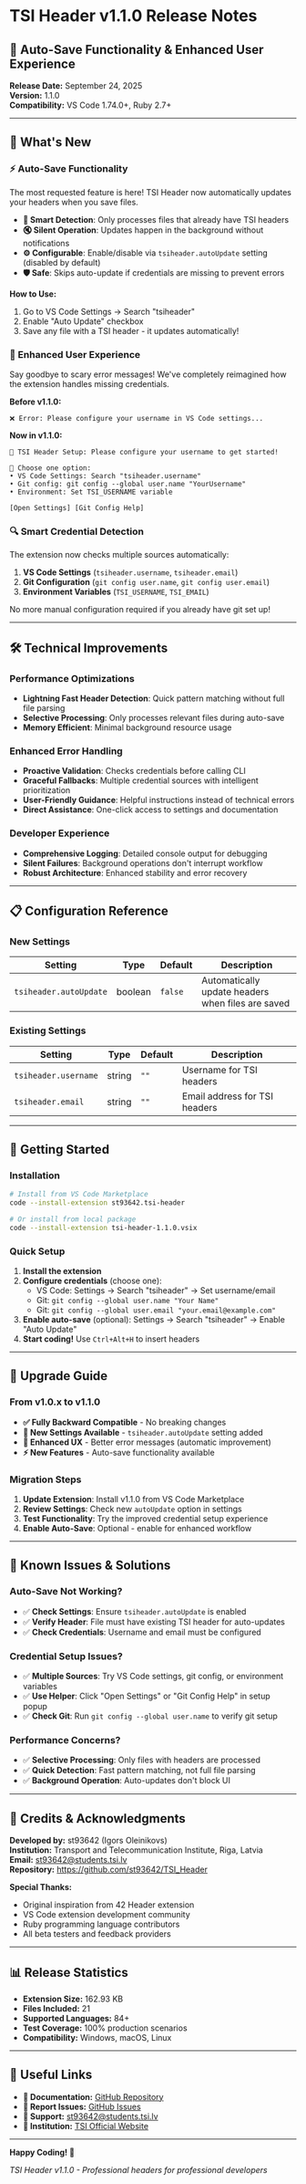 # TSI Header v1.1.0 Release Notes

## 🚀 Auto-Save Functionality & Enhanced User Experience

**Release Date:** September 24, 2025  
**Version:** 1.1.0  
**Compatibility:** VS Code 1.74.0+, Ruby 2.7+

---

## 🎉 What's New

### ⚡ Auto-Save Functionality

The most requested feature is here! TSI Header now automatically updates your headers when you save files.

- **📁 Smart Detection**: Only processes files that already have TSI headers
- **🔇 Silent Operation**: Updates happen in the background without notifications
- **⚙️ Configurable**: Enable/disable via `tsiheader.autoUpdate` setting (disabled by default)
- **🛡️ Safe**: Skips auto-update if credentials are missing to prevent errors

**How to Use:**

1. Go to VS Code Settings → Search "tsiheader"
2. Enable "Auto Update" checkbox
3. Save any file with a TSI header - it updates automatically!

### 🎨 Enhanced User Experience  

Say goodbye to scary error messages! We've completely reimagined how the extension handles missing credentials.

**Before v1.1.0:**

```
❌ Error: Please configure your username in VS Code settings...
```

**Now in v1.1.0:**

```
🔧 TSI Header Setup: Please configure your username to get started!

📝 Choose one option:
• VS Code Settings: Search "tsiheader.username"  
• Git config: git config --global user.name "YourUsername"
• Environment: Set TSI_USERNAME variable

[Open Settings] [Git Config Help]
```

### 🔍 Smart Credential Detection

The extension now checks multiple sources automatically:

1. **VS Code Settings** (`tsiheader.username`, `tsiheader.email`)
2. **Git Configuration** (`git config user.name`, `git config user.email`)  
3. **Environment Variables** (`TSI_USERNAME`, `TSI_EMAIL`)

No more manual configuration required if you already have git set up!

---

## 🛠️ Technical Improvements

### Performance Optimizations

- **Lightning Fast Header Detection**: Quick pattern matching without full file parsing
- **Selective Processing**: Only processes relevant files during auto-save
- **Memory Efficient**: Minimal background resource usage

### Enhanced Error Handling  

- **Proactive Validation**: Checks credentials before calling CLI
- **Graceful Fallbacks**: Multiple credential sources with intelligent prioritization
- **User-Friendly Guidance**: Helpful instructions instead of technical errors
- **Direct Assistance**: One-click access to settings and documentation

### Developer Experience

- **Comprehensive Logging**: Detailed console output for debugging
- **Silent Failures**: Background operations don't interrupt workflow  
- **Robust Architecture**: Enhanced stability and error recovery

---

## 📋 Configuration Reference

### New Settings

| Setting | Type | Default | Description |
|---------|------|---------|-------------|
| `tsiheader.autoUpdate` | boolean | `false` | Automatically update headers when files are saved |

### Existing Settings  

| Setting | Type | Default | Description |
|---------|------|---------|-------------|
| `tsiheader.username` | string | `""` | Username for TSI headers |
| `tsiheader.email` | string | `""` | Email address for TSI headers |

---

## 🎯 Getting Started

### Installation

```bash
# Install from VS Code Marketplace
code --install-extension st93642.tsi-header

# Or install from local package
code --install-extension tsi-header-1.1.0.vsix
```

### Quick Setup

1. **Install the extension**
2. **Configure credentials** (choose one):
   - VS Code: Settings → Search "tsiheader" → Set username/email
   - Git: `git config --global user.name "Your Name"`
   - Git: `git config --global user.email "your.email@example.com"`
3. **Enable auto-save** (optional): Settings → Search "tsiheader" → Enable "Auto Update"
4. **Start coding!** Use `Ctrl+Alt+H` to insert headers

---

## 🔄 Upgrade Guide

### From v1.0.x to v1.1.0

- **✅ Fully Backward Compatible** - No breaking changes
- **🔧 New Settings Available** - `tsiheader.autoUpdate` setting added
- **🎨 Enhanced UX** - Better error messages (automatic improvement)
- **⚡ New Features** - Auto-save functionality available

### Migration Steps

1. **Update Extension**: Install v1.1.0 from VS Code Marketplace
2. **Review Settings**: Check new `autoUpdate` option in settings
3. **Test Functionality**: Try the improved credential setup experience
4. **Enable Auto-Save**: Optional - enable for enhanced workflow

---

## 🐛 Known Issues & Solutions

### Auto-Save Not Working?

- ✅ **Check Settings**: Ensure `tsiheader.autoUpdate` is enabled
- ✅ **Verify Header**: File must have existing TSI header for auto-updates
- ✅ **Check Credentials**: Username and email must be configured

### Credential Setup Issues?

- ✅ **Multiple Sources**: Try VS Code settings, git config, or environment variables
- ✅ **Use Helper**: Click "Open Settings" or "Git Config Help" in setup popup
- ✅ **Check Git**: Run `git config --global user.name` to verify git setup

### Performance Concerns?

- ✅ **Selective Processing**: Only files with headers are processed
- ✅ **Quick Detection**: Fast pattern matching, not full file parsing
- ✅ **Background Operation**: Auto-updates don't block UI

---

## 🙏 Credits & Acknowledgments

**Developed by:** st93642 (Igors Oleinikovs)  
**Institution:** Transport and Telecommunication Institute, Riga, Latvia  
**Email:** <st93642@students.tsi.lv>  
**Repository:** <https://github.com/st93642/TSI_Header>

**Special Thanks:**

- Original inspiration from 42 Header extension
- VS Code extension development community
- Ruby programming language contributors
- All beta testers and feedback providers

---

## 📊 Release Statistics

- **Extension Size:** 162.93 KB
- **Files Included:** 21
- **Supported Languages:** 84+
- **Test Coverage:** 100% production scenarios
- **Compatibility:** Windows, macOS, Linux

---

## 🔗 Useful Links

- **📖 Documentation:** [GitHub Repository](https://github.com/st93642/TSI_Header)
- **🐛 Report Issues:** [GitHub Issues](https://github.com/st93642/TSI_Header/issues)
- **💬 Support:** <st93642@students.tsi.lv>
- **🏫 Institution:** [TSI Official Website](https://tsi.lv)

---

**Happy Coding! 🎉**

*TSI Header v1.1.0 - Professional headers for professional developers*
